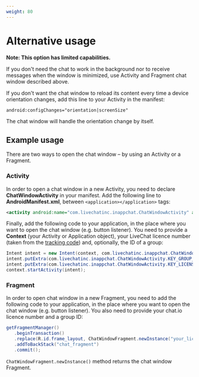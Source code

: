 ```yaml
---
weight: 80
---
```


# Alternative usage

**Note: This option has limited capabilities.**

If you don't need the chat to work in the background nor to receive messages when the window is minimized, use Activity and Fragment chat window described above.

If you don't want the chat window to reload its content every time a device orientation changes, add this line to your Activity in the manifest:

```xml
android:configChanges="orientation|screenSize"
```

The chat window will handle the orientation change by itself.

## Example usage

There are two ways to open the chat window – by using an Activity or a Fragment.

### Activity

In order to open a chat window in a new Activity, you need to declare **ChatWindowActivity** in your manifest. Add the following line to **AndroidManifest.xml**, between `<application></application>` tags:

```xml
<activity android:name="com.livechatinc.inappchat.ChatWindowActivity" android:configChanges="orientation|screenSize" />
```

Finally, add the following code to your application, in the place where you want to open the chat window (e.g. button listener). You need to provide a **Context** (your Activity or Application object), your LiveChat licence number (taken from the [tracking code](https://app.chat.io/settings/channel-website)) and, optionally, the ID of a group:

```java
Intent intent = new Intent(context, com.livechatinc.inappchat.ChatWindowActivity.class);
intent.putExtra(com.livechatinc.inappchat.ChatWindowActivity.KEY_GROUP_ID, "your_group_id");
intent.putExtra(com.livechatinc.inappchat.ChatWindowActivity.KEY_LICENSE_NUMBER, "your_license_number");
context.startActivity(intent);
```
<!--
It’s also possibile to automatically login to the chat window by providing visitor’s name and email. You need to disable pre-chat survey in the web application and add the following lines to the previous code:

```java
intent.putExtra(com.livechatinc.inappchat.ChatWindowActivity.KEY_VISITOR_NAME, "your_name");
intent.putExtra(com.livechatinc.inappchat.ChatWindowActivity.KEY_VISITOR_EMAIL, "your_email");
```
-->
### Fragment

In order to open chat window in a new Fragment, you need to add the following code to your application, in the place where you want to open the chat window (e.g. button listener). You also need to provide your chat.io licence number and a group ID:

```java
getFragmentManager() 
   .beginTransaction() 
   .replace(R.id.frame_layout, ChatWindowFragment.newInstance("your_license_number", "your_group_id"), "chat_fragment") 
   .addToBackStack("chat_fragment") 
   .commit();
```

`ChatWindowFragment.newInstance()` method returns the chat window Fragment.

<!--
It’s also possible to automatically login to the chat window by providing visitor’s name and email. You need to disable [pre-chat survey](https://my.livechatinc.com/settings/pre-chat-survey) in the web application and use a different `newInstance()` method:

```java
getFragmentManager() 
   .beginTransaction() 
   .replace(R.id.frame_layout, ChatWindowFragment.newInstance("your_license_number", "your_group_id", “visitor _name”, “visitor _email”), "chat_fragment") 
   .addToBackStack("chat_fragment") 
   .commit();
```
-->